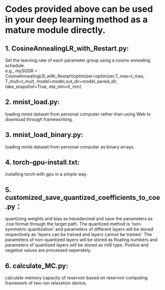 # Codes provided above can be used in your deep learning method as a mature module directly.
## 1. CosineAnnealingLR_with_Restart.py: 
Set the learning rate of each parameter group using a cosine annealing schedule.  
e.g., mySGDR = CosineAnnealingLR_with_Restart(optimizer=optimizer,T_max=t_max, T_mult=t_mult, model=model,out_dir=model_saved_dir, take_snapshot=True, eta_min=lr_min)  
## 2. mnist_load.py: 
loading mnist dataset from personal computer rather than using Web to download through frameworking.  
## 3. mnist_load_binary.py: 
loading mnist dataset from personal computer as binary arrays.  
## 4. torch-gpu-install.txt: 
installing torch with gpu in a simple way.  
## 5. customized_save_quantized_coefficients_to_coe.py： 
quantizing weights and bias as hexadecimal and save the parameters as .coe format through the target path. The quantized method is 'non-symmetric quantization' and parameters of different layers will be stored respectively as 'layers can be trained and layers cannot be trained.' The parameters of non-quantized layers will be stored as floating numbers and parameters of quantized layers will be stored as int8 type. Postive and negative values are processed seperately.  
## 6. calculate_MC.py:  
calculate memory capacity of reservoir based on reservoir computing framework of two-ion relaxation device.  







